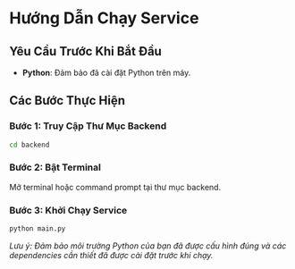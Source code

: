 # Hướng Dẫn Chạy Service

## Yêu Cầu Trước Khi Bắt Đầu

- **Python**: Đảm bảo đã cài đặt Python trên máy.

## Các Bước Thực Hiện

### Bước 1: Truy Cập Thư Mục Backend
```bash
cd backend
```

### Bước 2: Bật Terminal
Mở terminal hoặc command prompt tại thư mục backend.

### Bước 3: Khởi Chạy Service
```bash
python main.py
```

*Lưu ý: Đảm bảo môi trường Python của bạn đã được cấu hình đúng và các dependencies cần thiết đã được cài đặt trước khi chạy.*
